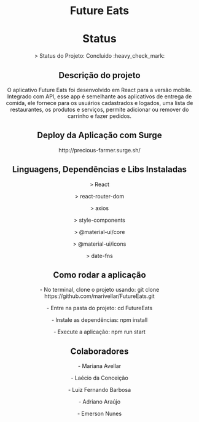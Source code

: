 <h1 align="center"> Future Eats </h1>

<h1 align="center"> Status </h1>

<p align="center" > > Status do Projeto: Concluido :heavy_check_mark: </p>

<h2 align="center"> Descrição do projeto </h2>

<p align="center"> O aplicativo Future Eats foi desenvolvido em React para a versão mobile. Integrado com API, esse app é semelhante aos aplicativos de entrega de comida, ele fornece para os usuários cadastrados e logados, uma lista de restaurantes, os produtos e serviços, permite adicionar ou remover do carrinho e fazer pedidos.

<h2 align="center"> Deploy da Aplicação com Surge </h2>

<p align="center"> http://precious-farmer.surge.sh/ </p>

<h2 align="center"> Linguagens, Dependências e Libs Instaladas </h2>

<p align="center"> > React </p>
<p align="center"> > react-router-dom </p>
<p align="center"> > axios </p>
<p align="center"> > style-components </p>
<p align="center"> > @material-ui/core </p>
<p align="center"> > @material-ui/icons </p>
<p align="center"> > date-fns </p>

<h2 align="center"> Como rodar a aplicação </h2>

<p align="center"> - No terminal, clone o projeto usando: git clone https://github.com/marivellar/FutureEats.git </p>
<p align="center"> - Entre na pasta do projeto: cd FutureEats </p>
<p align="center"> - Instale as dependências: npm install </p>
<p align="center"> - Execute a aplicação: npm run start </p>

<h2 align="center"> Colaboradores </h2>

<p align="center"> - Mariana Avellar </p>
<p align="center"> - Laécio da Conceição </p>
<p align="center"> - Luiz Fernando Barbosa </p>
<p align="center"> - Adriano Araújo </p>
<p align="center"> - Emerson Nunes </p>
